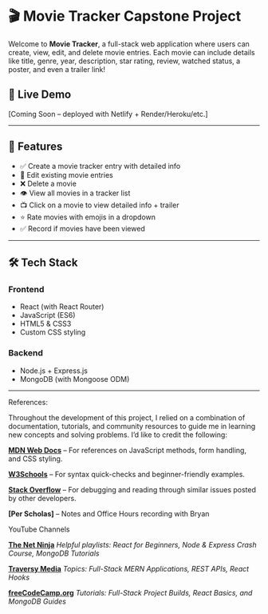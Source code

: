 # 🎬 Movie Tracker Capstone Project

Welcome to **Movie Tracker**, a full-stack web application where users can create, view, edit, and delete movie entries. Each movie can include details like title, genre, year, description, star rating, review, watched status, a poster, and even a trailer link!

## 🚀 Live Demo

[Coming Soon – deployed with Netlify + Render/Heroku/etc.]

---

## 📌 Features

- ✅ Create a movie tracker entry with detailed info
- 📝 Edit existing movie entries
- ❌ Delete a movie
- 👁️ View all movies in a tracker list
- 📺 Click on a movie to view detailed info + trailer
- ⭐ Rate movies with emojis in a dropdown
- ✅ Record if movies have been viewed

---

## 🛠️ Tech Stack

### Frontend
- React (with React Router)
- JavaScript (ES6)
- HTML5 & CSS3
- Custom CSS styling

### Backend
- Node.js + Express.js
- MongoDB (with Mongoose ODM)

---

References: 

Throughout the development of this project, I relied on a combination of documentation, tutorials, and community resources to guide me in learning new concepts and solving problems. I’d like to credit the following:

**[MDN Web Docs](https://developer.mozilla.org/)** – For references on JavaScript methods, form handling, and CSS styling.

**[W3Schools](https://www.w3schools.com)** – For syntax quick-checks and beginner-friendly examples.

**[Stack Overflow](https://stackoverflow.com)** – For debugging and reading through similar issues posted by other developers.

**[Per Scholas]** – Notes and Office Hours recording with Bryan


YouTube Channels

**[The Net Ninja](https://www.youtube.com/@NetNinja)**
  *Helpful playlists: React for Beginners, Node & Express Crash Course, MongoDB Tutorials*

**[Traversy Media](https://www.youtube.com/@TraversyMedia)**
  *Topics: Full-Stack MERN Applications, REST APIs, React Hooks*

**[freeCodeCamp.org](https://www.youtube.com/@freecodecamp)**
  *Tutorials: Full-Stack Project Builds, React Basics, and MongoDB Guides*


